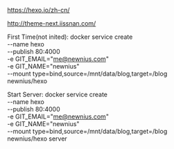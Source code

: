 https://hexo.io/zh-cn/

http://theme-next.iissnan.com/

First Time(not inited):
docker service create \
--name hexo \
--publish 80:4000 \
-e GIT_EMAIL="me@newnius.com" \
-e GIT_NAME="newnius" \
--mount type=bind,source=/mnt/data/blog,target=/blog \
newnius/hexo

Start Server:
docker service create \
--name hexo \
--publish 80:4000 \
-e GIT_EMAIL="me@newnius.com" \
-e GIT_NAME="newnius" \
--mount type=bind,source=/mnt/data/blog,target=/blog \
newnius/hexo server
